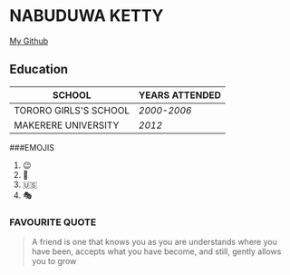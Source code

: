 # NABUDUWA KETTY

[My Github](https://github.com/Nabuduwa-ketty/HelloGit)

## Education
SCHOOL         |YEARS ATTENDED
----------------|------------
TORORO GIRLS'S SCHOOL| *2000-2006*
MAKERERE UNIVERSITY | *2012*

###EMOJIS
1.  :wink:
2.  :rice_ball:
3.  :us:
4.  :performing_arts:

### FAVOURITE QUOTE

> A friend is one that knows you as you are 
>understands where you have been, accepts what you have become, and still, gently allows you to grow 

